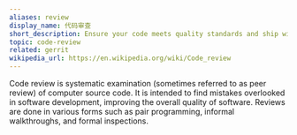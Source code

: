 ```yaml
---
aliases: review
display_name: 代码审查
short_description: Ensure your code meets quality standards and ship with confidence.
topic: code-review
related: gerrit
wikipedia_url: https://en.wikipedia.org/wiki/Code_review
---
```

Code review is systematic examination (sometimes referred to as peer review) of computer source code. It is intended to find mistakes overlooked in software development, improving the overall quality of software. Reviews are done in various forms such as pair programming, informal walkthroughs, and formal inspections.
